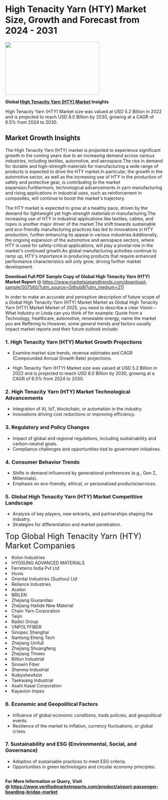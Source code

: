 <H1>High Tenacity Yarn (HTY) Market Size, Growth and Forecast from 2024 - 2031</H1><img class="aligncenter size-medium wp-image-584254" src="https://thirdeyenews.in/wp-content/uploads/2024/09/Global-Market-Research-300x168.jpeg" alt="" width="300" height="168" /><p><strong>Global&nbsp;<a href="https://www.marketsizeandtrends.com/download-sample/507560/?utm_source=Github8j?utm_medium=211">High Tenacity Yarn (HTY) Market</a> Insights</strong></p><p>High Tenacity Yarn (HTY) Market size was valued at USD 5.2 Billion in 2022 and is projected to reach USD 8.0 Billion by 2030, growing at a CAGR of 6.5% from 2024 to 2030.</p><p><h2>Market Growth Insights</h2> <p>The High Tenacity Yarn (HTY) market is projected to experience significant growth in the coming years due to an increasing demand across various industries, including textiles, automotive, and aerospace.The rise in demand for durable and high-strength materials for manufacturing a wide range of products is expected to drive the HTY market.In particular, the growth in the automotive sector, as well as the increasing use of HTY in the production of safety and protective gear, is contributing to the market expansion.Furthermore, technological advancements in yarn manufacturing and rising applications in industrial uses, such as reinforcement in composites, will continue to boost the market's trajectory.</p> <p>The HTY market is expected to grow at a healthy pace, driven by the demand for lightweight yet high-strength materials in manufacturing.The increasing use of HTY in industrial applications like textiles, cables, and ropes is another major driver of the market.The shift towards sustainable and eco-friendly manufacturing practices has led to innovations in HTY production, further enhancing its appeal in various industries.Additionally, the ongoing expansion of the automotive and aerospace sectors, where HTY is used for safety-critical applications, will play a pivotal role in the market's continued growth.As global manufacturing activities continue to ramp up, HTY's importance in producing products that require enhanced performance characteristics will only grow, driving further market development.</p> <p><span class=""><strong>Download Full PDF Sample Copy of Global High Tenacity Yarn (HTY) Market Report</strong> @ <a href="https://www.marketsizeandtrends.com/download-sample/507560/?utm_source=Github8j?utm_medium=211" target="_blank">https://www.marketsizeandtrends.com/download-sample/507560/?utm_source=Github8j?utm_medium=211</a></span></p><p>In order to make an accurate and perceptive description of future scope of a Global&nbsp;High Tenacity Yarn (HTY) Market Market as Global&nbsp;High Tenacity Yarn (HTY) Market Market of 2025, you need to describe a clear Vision &ndash; What Industry or Linda can you think of for example: Quote from a Technology, healthcare, automotive, renewable energy, name the market you are Reffering to.However, some general trends and factors usually impact market reports and their future outlook include:</p><h3>1.&nbsp;<strong>High Tenacity Yarn (HTY) Market Growth Projections</strong></h3><ul><li>Examine market size trends, revenue estimates and CAGR (Compounded Annual Growth Rate) projections.</li><li><p>High Tenacity Yarn (HTY) Market size was valued at USD 5.2 Billion in 2022 and is projected to reach USD 8.0 Billion by 2030, growing at a CAGR of 6.5% from 2024 to 2030.</p></li></ul><h3>2.&nbsp;<strong>High Tenacity Yarn (HTY) Market Technological Advancements</strong></h3><ul><li>Integration of AI, IoT, blockchain, or automation in the industry.</li><li>Innovations driving cost reductions or improving efficiency.</li></ul><h3>3.&nbsp;<strong>Regulatory and Policy Changes</strong></h3><ul><li>Impact of global and regional regulations, including sustainability and carbon-neutral goals.</li><li>Compliance challenges and opportunities tied to government initiatives.</li></ul><h3>4.&nbsp;<strong>Consumer Behavior Trends</strong></h3><ul><li>Shifts in demand influenced by generational preferences (e.g., Gen Z, Millennials).</li><li>Emphasis on eco-friendly, ethical, or personalized products/services.</li></ul><h3>5.&nbsp;<strong>Global High Tenacity Yarn (HTY) Market Competitive Landscape</strong></h3><ul><li>Analysis of key players, new entrants, and partnerships shaping the industry.</li><li>Strategies for differentiation and market penetration.</li></ul><p data-pm-slice="1 1 []"><span style="color: inherit; font-family: inherit; font-size: 25px;">Top Global High Tenacity Yarn (HTY) Market Companies</span></p><div class="" data-test-id=""><p><li>Kolon Industries</li><li> HYOSUNG ADVANCED MATERIALS</li><li> Ferreterro India Pvt Ltd</li><li> Huvis</li><li> Oriental Industries (Suzhou) Ltd</li><li> Reliance Industries</li><li> Acelon</li><li> BRILEN</li><li> Zhejiang Guxiandao</li><li> Zhejiang Hailide New Material</li><li> Chain Yarn Corporation</li><li> Teijin</li><li> Radici Group</li><li> VNPOLYFIBER</li><li> Sinopec Shanghai</li><li> Nantong Eheng Tech</li><li> Zhejiang Unifull</li><li> Zhejiang Shuangfeng</li><li> Zhejiang Threev</li><li> Billion Industrial</li><li> Sinowin Fiber</li><li> Shenma Industrial</li><li> KuibyshevAzot</li><li> Taekwang Industrial</li><li> Asahi Kasei Corporation</li><li> Kayavlon Impex</li></p></div><h3>6.&nbsp;<strong>Economic and Geopolitical Factors</strong></h3><ul><li>Influence of global economic conditions, trade policies, and geopolitical events.</li><li>Resilience of the market to inflation, currency fluctuations, or global crises.</li></ul><h3>7.&nbsp;<strong>Sustainability and ESG (Environmental, Social, and Governance)</strong></h3><ul><li>Adoption of sustainable practices to meet ESG criteria.</li><li>Opportunities in green technologies and circular economy principles.</li></ul><h2><strong style="font-size: 14px;">For More Information or Query, Visit @&nbsp;</strong><a style="background-color: #ffffff; font-size: 14px;" href="https://www.marketsizeandtrends.com/report/high-tenacity-yarn-hty-market/" target="_blank">https://www.verifiedmarketreports.com/product/airport-passenger-boarding-bridge-market</a></h2>